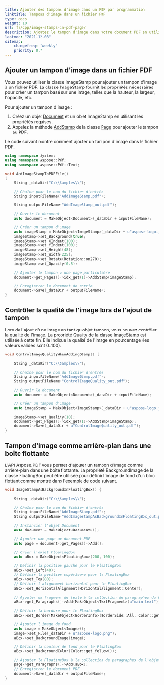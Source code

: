 ```yaml
---
title: Ajouter des tampons d'image dans un PDF par programmation
linktitle: Tampons d'image dans un fichier PDF
type: docs
weight: 10
url: fr/cpp/image-stamps-in-pdf-page/
description: Ajoutez le tampon d'image dans votre document PDF en utilisant la classe ImageStamp avec la bibliothèque Aspose.PDF pour C++.
lastmod: "2021-12-08"
sitemap:
    changefreq: "weekly"
    priority: 0.7
---
```


## Ajouter un tampon d'image dans un fichier PDF

Vous pouvez utiliser la classe ImageStamp pour ajouter un tampon d'image à un fichier PDF. La classe ImageStamp fournit les propriétés nécessaires pour créer un tampon basé sur une image, telles que la hauteur, la largeur, l'opacité, etc.

Pour ajouter un tampon d'image :

1. Créez un objet [Document](https://reference.aspose.com/pdf/cpp/class/aspose.pdf.document) et un objet ImageStamp en utilisant les propriétés requises.
1. Appelez la méthode [AddStamp](https://reference.aspose.com/pdf/cpp/class/aspose.pdf.page#a3b998038dedf5266b4d60586b1b53d02) de la classe [Page](https://reference.aspose.com/pdf/cpp/class/aspose.pdf.page) pour ajouter le tampon au PDF.

Le code suivant montre comment ajouter un tampon d'image dans le fichier PDF.

```cpp
using namespace System;
using namespace Aspose::Pdf;
using namespace Aspose::Pdf::Text;

void AddImageStampToPDFFile()
{    
    String _dataDir("C:\\Samples\\");

    // Chaîne pour le nom du fichier d'entrée
    String inputFileName("AddImageStamp.pdf");

    String outputFileName("AddImageStamp_out.pdf");

    // Ouvrir le document
    auto document = MakeObject<Document>(_dataDir + inputFileName);

    // Créer un tampon d'image
    auto imageStamp = MakeObject<ImageStamp>(_dataDir + u"aspose-logo.jpg");
    imageStamp->set_Background(true);
    imageStamp->set_XIndent(100);
    imageStamp->set_YIndent(100);
    imageStamp->set_Height(48);
    imageStamp->set_Width(225);
    imageStamp->set_Rotate(Rotation::on270);
    imageStamp->set_Opacity(0.5);
   
    // Ajouter le tampon à une page particulière    
    document->get_Pages()->idx_get(1)->AddStamp(imageStamp);

    // Enregistrer le document de sortie
    document->Save(_dataDir + outputFileName);
}
```

## Contrôler la qualité de l'image lors de l'ajout de tampon

Lors de l'ajout d'une image en tant qu'objet tampon, vous pouvez contrôler la qualité de l'image. La propriété Quality de la classe [ImageStamp](https://reference.aspose.com/pdf/cpp/class/aspose.pdf.image_stamp) est utilisée à cette fin. Elle indique la qualité de l'image en pourcentage (les valeurs valides sont 0..100).

```cpp
void ControlImageQualityWhenAddingStamp() {
    
    String _dataDir("C:\\Samples\\");

    // Chaîne pour le nom du fichier d'entrée
    String inputFileName("AddImageStamp.pdf");
    String outputFileName("ControlImageQuality_out.pdf");

    // Ouvrir le document
    auto document = MakeObject<Document>(_dataDir + inputFileName);

    // Créer un tampon d'image
    auto imageStamp = MakeObject<ImageStamp>(_dataDir + u"aspose-logo.jpg");

    imageStamp->set_Quality(10);
    document->get_Pages()->idx_get(1)->AddStamp(imageStamp);    
    document->Save(_dataDir + u"ControlImageQuality_out.pdf");
}
```

## Tampon d'image comme arrière-plan dans une boîte flottante

L'API Aspose.PDF vous permet d'ajouter un tampon d'image comme arrière-plan dans une boîte flottante. La propriété BackgroundImage de la classe FloatingBox peut être utilisée pour définir l'image de fond d'un bloc flottant comme montré dans l'exemple de code suivant.

```cpp
void ImageStampAsBackgroundInFloatingBox() {
    
    String _dataDir("C:\\Samples\\");

    // Chaîne pour le nom du fichier d'entrée
    String inputFileName("AddImageStamp.pdf");
    String outputFileName("AddImageStampAsBackgroundInFloatingBox_out.pdf");

    // Instancier l'objet Document
    auto document = MakeObject<Document>();

    // Ajouter une page au document PDF
    auto page = document->get_Pages()->Add();

    // Créer l'objet FloatingBox
    auto aBox = MakeObject<FloatingBox>(200, 100);

    // Définir la position gauche pour le FloatingBox
    aBox->set_Left(40);
    // Définir la position supérieure pour le FloatingBox
    aBox->set_Top(80);
    // Définir l'alignement horizontal pour le FloatingBox
    aBox->set_HorizontalAlignment(HorizontalAlignment::Center);
    
    // Ajouter un fragment de texte à la collection de paragraphes du FloatingBox    
    aBox->get_Paragraphs()->Add(MakeObject<TextFragment>(u"main text"));

    // Définir la bordure pour le FloatingBox
    aBox->set_Border(MakeObject<BorderInfo>(BorderSide::All, Color::get_Red()));

    // Ajouter l'image de fond
    auto image = MakeObject<Image>();
    image->set_File(_dataDir + u"aspose-logo.png");
    aBox->set_BackgroundImage(image);

    // Définir la couleur de fond pour le FloatingBox
    aBox->set_BackgroundColor(Color::get_Yellow());

    // Ajouter le FloatingBox à la collection de paragraphes de l'objet page
    page->get_Paragraphs()->Add(aBox);
    // Enregistrer le document PDF
    document->Save(_dataDir + outputFileName);
}
```